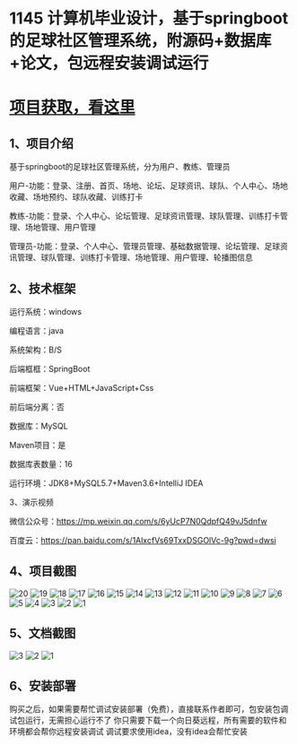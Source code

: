 # 1145 计算机毕业设计，基于springboot的足球社区管理系统，附源码+数据库+论文，包远程安装调试运行

# [项目获取，看这里](https://mbd.pub/o/bread/mbd-aZWUlJpq "项目获取，看这里")

## 1、项目介绍

基于springboot的足球社区管理系统，分为用户、教练、管理员

用户-功能：登录、注册、首页、场地、论坛、足球资讯、球队、个人中心、场地收藏、场地预约、球队收藏、训练打卡

教练-功能：登录、个人中心、论坛管理、足球资讯管理、球队管理、训练打卡管理、场地管理、用户管理

管理员-功能：登录、个人中心、管理员管理、基础数据管理、论坛管理、足球资讯管理、球队管理、训练打卡管理、场地管理、用户管理、轮播图信息

## 2、技术框架

运行系统：windows

编程语言：java

系统架构：B/S

后端框框：SpringBoot

前端框架：Vue+HTML+JavaScript+Css

前后端分离：否

数据库：MySQL

Maven项目：是

数据库表数量：16

运行环境：JDK8+MySQL5.7+Maven3.6+IntelliJ IDEA

3、演示视频

微信公众号：https://mp.weixin.qq.com/s/6yUcP7N0QdpfQ49vJ5dnfw 

百度云：https://pan.baidu.com/s/1AlxcfVs69TxxDSGOlVc-9g?pwd=dwsi 

## 4、项目截图  


![20](https://javabscode.github.io/picx-images-hosting/1145-计算机毕业设计-基于springboot的足球社区管理系统-附源码+数据库+论文-包远程安装调试运行-运行截图/20.webp)
![19](https://javabscode.github.io/picx-images-hosting/1145-计算机毕业设计-基于springboot的足球社区管理系统-附源码+数据库+论文-包远程安装调试运行-运行截图/19.webp)
![18](https://javabscode.github.io/picx-images-hosting/1145-计算机毕业设计-基于springboot的足球社区管理系统-附源码+数据库+论文-包远程安装调试运行-运行截图/18.webp)
![17](https://javabscode.github.io/picx-images-hosting/1145-计算机毕业设计-基于springboot的足球社区管理系统-附源码+数据库+论文-包远程安装调试运行-运行截图/17.webp)
![16](https://javabscode.github.io/picx-images-hosting/1145-计算机毕业设计-基于springboot的足球社区管理系统-附源码+数据库+论文-包远程安装调试运行-运行截图/16.webp)
![15](https://javabscode.github.io/picx-images-hosting/1145-计算机毕业设计-基于springboot的足球社区管理系统-附源码+数据库+论文-包远程安装调试运行-运行截图/15.webp)
![14](https://javabscode.github.io/picx-images-hosting/1145-计算机毕业设计-基于springboot的足球社区管理系统-附源码+数据库+论文-包远程安装调试运行-运行截图/14.webp)
![13](https://javabscode.github.io/picx-images-hosting/1145-计算机毕业设计-基于springboot的足球社区管理系统-附源码+数据库+论文-包远程安装调试运行-运行截图/13.webp)
![12](https://javabscode.github.io/picx-images-hosting/1145-计算机毕业设计-基于springboot的足球社区管理系统-附源码+数据库+论文-包远程安装调试运行-运行截图/12.webp)
![11](https://javabscode.github.io/picx-images-hosting/1145-计算机毕业设计-基于springboot的足球社区管理系统-附源码+数据库+论文-包远程安装调试运行-运行截图/11.webp)
![10](https://javabscode.github.io/picx-images-hosting/1145-计算机毕业设计-基于springboot的足球社区管理系统-附源码+数据库+论文-包远程安装调试运行-运行截图/10.webp)
![9](https://javabscode.github.io/picx-images-hosting/1145-计算机毕业设计-基于springboot的足球社区管理系统-附源码+数据库+论文-包远程安装调试运行-运行截图/9.webp)
![8](https://javabscode.github.io/picx-images-hosting/1145-计算机毕业设计-基于springboot的足球社区管理系统-附源码+数据库+论文-包远程安装调试运行-运行截图/8.webp)
![7](https://javabscode.github.io/picx-images-hosting/1145-计算机毕业设计-基于springboot的足球社区管理系统-附源码+数据库+论文-包远程安装调试运行-运行截图/7.webp)
![6](https://javabscode.github.io/picx-images-hosting/1145-计算机毕业设计-基于springboot的足球社区管理系统-附源码+数据库+论文-包远程安装调试运行-运行截图/6.webp)
![5](https://javabscode.github.io/picx-images-hosting/1145-计算机毕业设计-基于springboot的足球社区管理系统-附源码+数据库+论文-包远程安装调试运行-运行截图/5.webp)
![4](https://javabscode.github.io/picx-images-hosting/1145-计算机毕业设计-基于springboot的足球社区管理系统-附源码+数据库+论文-包远程安装调试运行-运行截图/4.webp)
![3](https://javabscode.github.io/picx-images-hosting/1145-计算机毕业设计-基于springboot的足球社区管理系统-附源码+数据库+论文-包远程安装调试运行-运行截图/3.webp)
![2](https://javabscode.github.io/picx-images-hosting/1145-计算机毕业设计-基于springboot的足球社区管理系统-附源码+数据库+论文-包远程安装调试运行-运行截图/2.webp)
![1](https://javabscode.github.io/picx-images-hosting/1145-计算机毕业设计-基于springboot的足球社区管理系统-附源码+数据库+论文-包远程安装调试运行-运行截图/1.webp)


















## 5、文档截图

![3](https://javabscode.github.io/picx-images-hosting/1145-计算机毕业设计-基于springboot的足球社区管理系统-附源码+数据库+论文-包远程安装调试运行-文档截图/3.webp)
![2](https://javabscode.github.io/picx-images-hosting/1145-计算机毕业设计-基于springboot的足球社区管理系统-附源码+数据库+论文-包远程安装调试运行-文档截图/2.webp)
![1](https://javabscode.github.io/picx-images-hosting/1145-计算机毕业设计-基于springboot的足球社区管理系统-附源码+数据库+论文-包远程安装调试运行-文档截图/1.webp)



## 6、安装部署

购买之后，如果需要帮忙调试安装部署（免费），直接联系作者即可，包安装包调试包运行，无需担心运行不了
你只需要下载一个向日葵远程，所有需要的软件和环境都会帮你远程安装调试
调试要求使用idea，没有idea会帮忙安装
